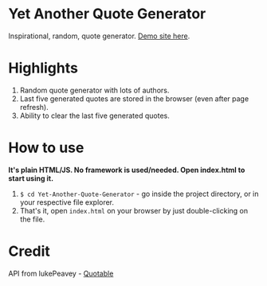 # Yet Another Quote Generator
 
Inspirational, random, quote generator. [Demo site here](https://johnmojo.github.io/Yet-Another-Quote-Generator/).

# Highlights

1. Random quote generator with lots of authors.
2. Last five generated quotes are stored in the browser (even after page refresh).
3. Ability to clear the last five generated quotes.

# How to use

**It's plain HTML/JS. No framework is used/needed. Open index.html to start using it.**

1. `$ cd Yet-Another-Quote-Generator` - go inside the project directory, or in your respective file explorer.
2. That's it, open `index.html` on your browser by just double-clicking on the file.

# Credit

API from lukePeavey - [Quotable](https://github.com/lukePeavey/quotable)
